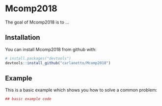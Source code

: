 # Mcomp2018

The goal of Mcomp2018 is to ...

## Installation

You can install Mcomp2018 from github with:


``` r
# install.packages("devtools")
devtools::install_github("carlanetto/Mcomp2018")
```

## Example

This is a basic example which shows you how to solve a common problem:

``` r
## basic example code
```
